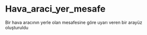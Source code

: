 # Hava_araci_yer_mesafe
Bir hava aracının yerle olan mesafesine göre uyarı veren bir arayüz oluşturuldu
